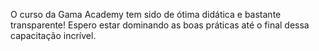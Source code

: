 O curso da Gama Academy tem sido de ótima didática e bastante transparente! Espero estar dominando as boas práticas até o final dessa capacitação incrível.
